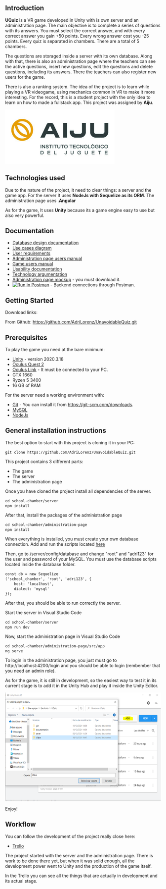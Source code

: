 ## Introduction

**UQuiz** is a VR game developed in Unity with is own server and an administration page. The main objective is to complete a series of questions with its answers.
You must select the correct answer, and with every correct answer you gain +50 points. Every wrong answer cost you -25 points. Every quiz is separated in chambers.
There are a total of 5 chambers.

The questions are storaged inside a server with its own database. Along with that, there is also an administration page where the teachers can see the active questions,
insert new questions, edit the questions and delete questions, including its answers. There the teachers can also register new users for the game.

There is also a ranking system. The idea of the project is to learn while playing a VR videogame, using mechanics common in VR to 
make it more interesting. For the record, this is a student project with the only idea to learn on how to made a fullstack app. This project was assigned by **Aiju**.

![Create Project](/documentation/Images/aiju.jpg)

## Technologies used

Due to the nature of the project, it need to clear things: a server and the game app. For the server It uses **NodeJs with Sequelize as its ORM**. The administration 
page uses .**Angular**

As for the game, It uses **Unity** because its a game engine easy to use but also very powerful.

## Documentation

* [Database design documentation](/documentation/database_design.md)
* [Use cases diagram](/documentation/Diagrams/use-cases.png)
* [User requirements](/documentation/user_requirements.md)
* [Administration page users manual](/documentation/user_manual_AdministrationPage.md)
* [Game users manual](/documentation/user_manual_Game.md)
* [Usability documentation](/documentation/usability.md)
* [Technology argumentation](/documentation/technology_comparation.md)
* [Administration page mockup](/documentation/Mockup/mockup-schoolChamber-AdministrationPage.xd) - you must download it.
* [![Run in Postman](https://run.pstmn.io/button.svg)](https://app.getpostman.com/run-collection/17847912-89e3d135-34f1-437f-8d36-5859995b7e81?action=collection%2Ffork&collection-url=entityId%3D17847912-89e3d135-34f1-437f-8d36-5859995b7e81%26entityType%3Dcollection) - Backend connections through Postman.

## Getting Started

Download links:

From Github: https://github.com/AdriLorenz/UnavoidableQuiz.git

## Prerequisites

To play the game you need at the bare minimum:
* [Unity](https://unity.com/es) - version 2020.3.18
* [Oculus Quest 2](https://www.oculus.com/quest-2/?locale=es_ES)
* [Oculus Link](https://www.oculus.com/accessories/oculus-link/?locale=es_ES) - It must be connected to your PC.
* GTX 1660
* Ryzen 5 3400
* 16 GB of RAM

For the server need a working environment with:
* [Git](https://git-scm.com) - You can install it from https://git-scm.com/downloads.
* [MySQL](https://www.mysql.com/)
* [NodeJs](https://nodejs.org/es/)

## General installation instructions

The best option to start with this project is cloning it in your PC:

```
git clone https://github.com/AdriLorenz/UnavoidableQuiz.git
```

This project contains 3 different parts:
* The game
* The server
* The administration page

Once you have cloned the project install all dependencies of the server.

```
cd school-chamber/server
npm install
```

After that, install the packages of the administration page

```
cd school-chamber/administration-page
npm install
```

When everything is installed, you must create your own database connection. Add and run the scripts located [here](/server/database)

Then, go to /server/config/database and change "root" and "adri123" for the user and password of your MySQL. You must use
the database scripts located inside the database folder.

```
const db = new Sequelize
('school_chamber', 'root', 'adri123', {
    host: 'localhost',
    dialect: 'mysql'
});
```

After that, you should be able to run correctly the server.

Start the server in Visual Studio Code

```
cd school-chamber/server
npm run dev
```

Now, start the administration page in Visual Studio Code

```
cd school-chamber/administration-page/src/app
ng serve
```

To login in the administration page, you just must go to http://localhost:4200/login and you should be able to login (rembember that you need an admin role).

As for the game, it is still in development, so the easiest way to test it in its current stage is to add it in the Unity Hub and play it inside the Unity Editor.

<img src="/documentation/Images/AddToUnity.PNG" width="700" height="350">

Enjoy!

## Workflow

You can follow the development of the project really close here:

* [Trello](https://trello.com/b/Clemo77M/uquiz) 

The project started with the server and the administration page. There is work to be done there yet, but when it was solid enough, all the development power went to Unity
and the production of the game itself.

In the Trello you can see all the things that are actually in development and its actual stage. 
